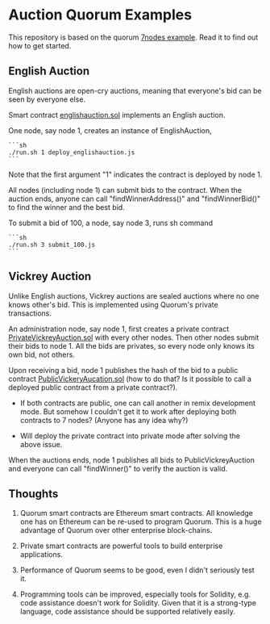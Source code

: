 # Auction Quorum Examples

This repository is based on the quorum [7nodes example](https://github.com/jpmorganchase/quorum-examples). Read it to find out how to get started.

## English Auction

English auctions are open-cry auctions, meaning that everyone's bid can be seen by everyone else.

Smart contract [englishauction.sol](examples/7nodes/englishauction.sol) implements an English auction.

One node, say node 1, creates an instance of EnglishAuction, 

    ```sh
    ./run.sh 1 deploy_englishauction.js
    ```

Note that the first argument "1" indicates the contract is deployed by node 1.

All nodes (including node 1) can submit bids to the contract. When the auction ends,
anyone can call "findWinnerAddress()" and "findWinnerBid()" to find the winner and the best bid.

To submit a bid of 100, a node, say node 3,  runs sh command

    ```sh
    ./run.sh 3 submit_100.js 
    ```


## Vickrey Auction
Unlike English auctions, Vickrey auctions are sealed auctions where no one knows other's bid. This is implemented using
Quorum's private transactions. 

An administration node, say node 1, first creates a private contract [PrivateVickreyAuction.sol](examples/7nodes/PrivateVickreyAuction.sol) with every other nodes. Then other nodes submit their
bids to node 1. All the bids are privates, so every node only knows its own bid, not others.

Upon receiving a bid, node 1 publishes the hash of the bid to a public contract [PublicVickeryAucation.sol](examples/7nodes/PublicVickreyAuction.sol) (how to do that? Is it possible to call a deployed public contract from a private contract?). 

* If both contracts are public, one can call another in remix development mode. But somehow I couldn't get it to work after deploying both contracts to 7 nodes? (Anyone has any idea why?)

* Will deploy the private contract into private mode after solving the above issue.

When the auctions ends, node 1 publishes all bids to PublicVickreyAuction and everyone can call "findWinner()" to verify the auction is valid.  

## Thoughts

1. Quorum smart contracts are Ethereum smart contracts. All knowledge one has on Ethereum can be re-used to program Quorum. This is a huge advantage of Quorum over other enterprise block-chains.

2. Private smart contracts are powerful tools to build enterprise applications.

3. Performance of Quorum seems to be good, even I didn't seriously test it. 

4. Programming tools can be improved, especially tools for Solidity, e.g. code assistance doesn't work for Solidity. Given that it is a strong-type language, code assistance should be supported relatively easily.
 


 